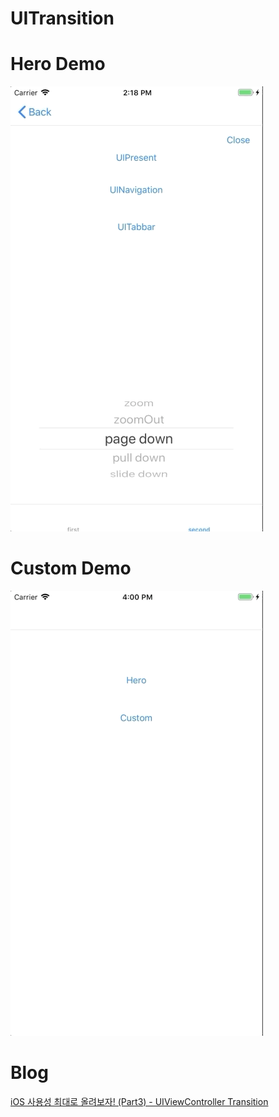 # UITransition

# Hero Demo
![](/Documents/HeroDemo.gif)

# Custom Demo
![](/Documents/CustomDemo.gif)

# Blog
[iOS 사용성 최대로 올려보자! (Part3) - UIViewController Transition](https://hucet.tistory.com/17)
